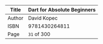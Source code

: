 Title  | Dart for Absolute Beginners
-------|-------------------
Author | David Kopec
ISBN   | 9781430264811
Page   | `31` of 300
